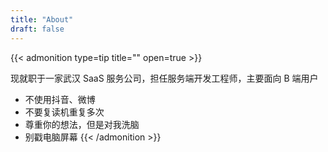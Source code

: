 ```yaml
---
title: "About"
draft: false
---
```



{{< admonition type=tip title="" open=true >}}

现就职于一家武汉 SaaS 服务公司，担任服务端开发工程师，主要面向 B 端用户

- 不使用抖音、微博
- 不要复读机重复多次
- 尊重你的想法，但是对我洗脑
- 别戳电脑屏幕
{{< /admonition >}}

